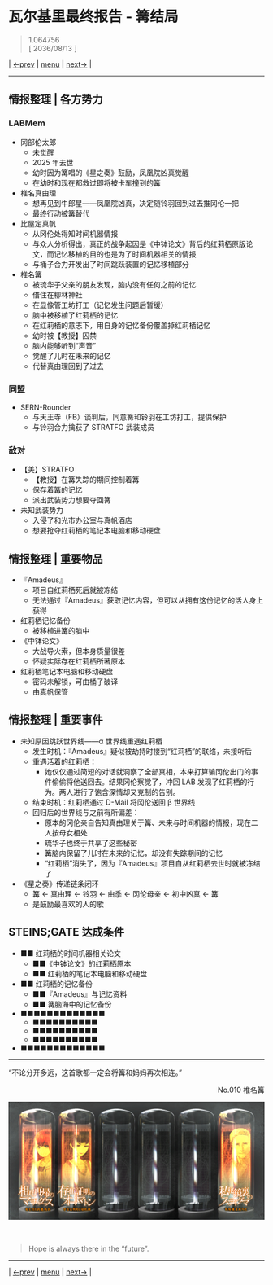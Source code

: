 # 瓦尔基里最终报告 - 篝结局
> 1.064756  
> [ 2036/08/13 ]  

| [←prev](./0121) | [menu](../) | [next→](./0123) |

---

## 情报整理 | 各方势力
### LABMem
- 冈部伦太郎
  - 未觉醒
  - 2025 年去世
  - 幼时因为篝唱的《星之奏》鼓励，凤凰院凶真觉醒
  - 在幼时和现在都救过即将被卡车撞到的篝
- 椎名真由理
  - 想再见到牛郎星——凤凰院凶真，决定随铃羽回到过去推冈伦一把
  - 最终行动被篝替代
- 比屋定真帆
  - 从冈伦处得知时间机器情报
  - 与众人分析得出，真正的战争起因是《中钵论文》背后的红莉栖原版论文，而记忆移植的目的也是为了时间机器相关的情报
  - 与桶子合力开发出了时间跳跃装置的记忆移植部分
- 椎名篝
  - 被琉华子父亲的朋友发现，脑内没有任何之前的记忆
  - 借住在柳林神社
  - 在显像管工坊打工（记忆发生问题后暂缓）
  - 脑中被移植了红莉栖的记忆
  - 在红莉栖的意志下，用自身的记忆备份覆盖掉红莉栖记忆
  - 幼时被【教授】囚禁
  - 脑内能够听到“声音”
  - 觉醒了儿时在未来的记忆
  - 代替真由理回到了过去

### 同盟
- SERN-Rounder
  - 与天王寺（FB）谈判后，同意篝和铃羽在工坊打工，提供保护
  - 与铃羽合力擒获了 STRATFO 武装成员

### 敌对
- 【美】STRATFO
  - 【教授】在篝失踪的期间控制着篝
  - 保存着篝的记忆
  - 派出武装势力想要夺回篝
- 未知武装势力
  - 入侵了和光市办公室与真帆酒店
  - 想要抢夺红莉栖的笔记本电脑和移动硬盘

## 情报整理 | 重要物品
- 『Amadeus』
  - 项目自红莉栖死后就被冻结
  - 无法通过『Amadeus』获取记忆内容，但可以从拥有这份记忆的活人身上获得
- 红莉栖记忆备份
  - 被移植进篝的脑中
- 《中钵论文》
  - 大战导火索，但本身质量很差
  - 怀疑实际存在红莉栖所著原本
- 红莉栖笔记本电脑和移动硬盘
  - 密码未解锁，可由桶子破译
  - 由真帆保管

## 情报整理 | 重要事件
- 未知原因跳跃世界线——α 世界线重遇红莉栖
  - 发生时机：『Amadeus』疑似被劫持时接到“红莉栖”的联络，未接听后
  - 重遇活着的红莉栖：
    - 她仅仅通过简短的对话就洞察了全部真相，本来打算骗冈伦出门的事件偷偷将他送回去。结果冈伦察觉了，冲回 LAB 发现了红莉栖的行为。两人进行了饱含深情却又克制的告别。
  - 结束时机：红莉栖通过 D-Mail 将冈伦送回 β 世界线
  - 回归后的世界线与之前有所偏差：
    - 原本的冈伦亲自告知真由理关于篝、未来与时间机器的情报，现在二人按母女相处
    - 琉华子也终于共享了这些秘密
    - 篝脑内保留了儿时在未来的记忆，却没有失踪期间的记忆
    - “红莉栖”消失了，因为『Amadeus』项目自从红莉栖去世时就被冻结了
- 《星之奏》传递链条闭环
  - 篝 <- 真由理 <- 铃羽 <- 由季 <- 冈伦母亲 <- 初中凶真 <- 篝
  - 是鼓励最喜欢的人的歌

## STEINS;GATE 达成条件
- ■■ 红莉栖的时间机器相关论文
  - ■■《中钵论文》的红莉栖原本
  - ■■ 红莉栖的笔记本电脑和移动硬盘
- ■■ 红莉栖的记忆备份
  - ■■『Amadeus』与记忆资料
  - ■■ 篝脑海中的记忆备份
- ■■■■■■■■■■■■■
  - ■■■■■■■■■■
  - ■■■■■■■■■■
  - ■■■■■■■■■■
- ■■■■■■■■■■■■■

---

“不论分开多远，这首歌都一定会将篝和妈妈再次相连。”  
<p align="right">No.010 椎名篝</p>  

![](../img/0122-1.png)


<br/>

> Hope is always there in the “future”.
---

| [←prev](./0121) | [menu](../) | [next→](./0123) |

